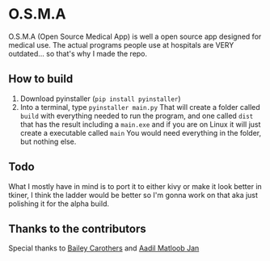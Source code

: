 # O.S.M.A

O.S.M.A (Open Source Medical App) is well a open source app designed for medical use. The actual programs people use at hospitals are VERY outdated... so that's why I made the repo.

## How to build

1. Download pyinstaller (```pip install pyinstaller```)
2. Into a terminal, type ```pyinstaller main.py```
That will create a folder called ```build``` with everything needed to run the program, and one called ```dist``` that has the result including a ```main.exe``` and if you are on Linux it will just create a executable called ```main``` You would need everything in the folder, but nothing else.

## Todo

What I mostly have in mind is to port it to either kivy or make it look better in tkiner, I think the ladder would be better so I'm gonna work on that aka just polishing it for the alpha build.

## Thanks to the contributors

Special thanks to [Bailey Carothers](https://github.com/baileycarothers) and [Aadil Matloob Jan](https://github.com/aadil494)
